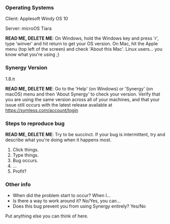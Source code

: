### Operating Systems ###

Client: Applesoft Windy OS 10

Server: microOS Tiara

**READ ME, DELETE ME**: On Windows, hold the Windows key and press 'r', type 'winver' and hit return to get your OS version. On Mac, hit the Apple menu (top left of the screen) and check 'About this Mac'. Linux users... you know what you're using ;)

### Synergy Version ###

1.8.π

**READ ME, DELETE ME**: Go to the 'Help' (on Windows) or 'Synergy' (on macOS) menu and then 'About Synergy' to check your version. Verify that you are using the same version across all of your machines, and that your issue still occurs with the latest release available at https://symless.com/account/login

### Steps to reproduce bug ###

**READ ME, DELETE ME**: Try to be succinct. If your bug is intermittent, try and describe what you're doing when it happens most.

1. Click things.
2. Type things.
3. Bug occurs.
4. ... 
5. Profit?

### Other info ###

* When did the problem start to occur? When I...
* Is there a way to work around it? No/Yes, you can...
* Does this bug prevent you from using Synergy entirely? Yes/No

Put anything else you can think of here.
